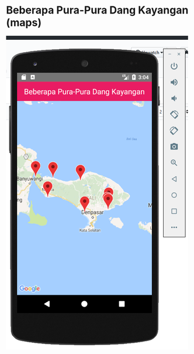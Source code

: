 # Beberapa Pura-Pura Dang Kayangan (maps) 
![alt text](https://raw.githubusercontent.com/GusNando/maps/master/ss.PNG)

